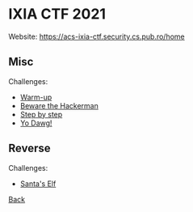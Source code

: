 # IXIA CTF 2021

Website: https://acs-ixia-ctf.security.cs.pub.ro/home

## Misc

Challenges:
- [Warm-up](misc/warmup/warmup.md)
- [Beware the Hackerman](misc/hackerman/hackerman.md)
- [Step by step](misc/step/step_by_step.md)
- [Yo Dawg!](misc/yo_dawg/yo_dawg.md)

## Reverse

Challenges:
- [Santa's Elf](reverse/santas_elf/santas_elf.md)

[Back](../../index.md)
